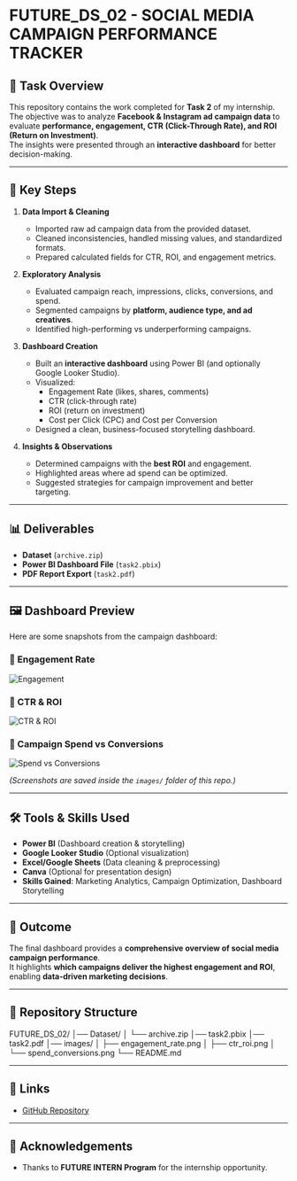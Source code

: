 # FUTURE_DS_02 - SOCIAL MEDIA CAMPAIGN PERFORMANCE TRACKER

## 📌 Task Overview
This repository contains the work completed for **Task 2** of my internship.  
The objective was to analyze **Facebook & Instagram ad campaign data** to evaluate **performance, engagement, CTR (Click-Through Rate), and ROI (Return on Investment)**.  
The insights were presented through an **interactive dashboard** for better decision-making.

---

## 🔹 Key Steps
1. **Data Import & Cleaning**
   - Imported raw ad campaign data from the provided dataset.
   - Cleaned inconsistencies, handled missing values, and standardized formats.
   - Prepared calculated fields for CTR, ROI, and engagement metrics.

2. **Exploratory Analysis**
   - Evaluated campaign reach, impressions, clicks, conversions, and spend.
   - Segmented campaigns by **platform, audience type, and ad creatives**.
   - Identified high-performing vs underperforming campaigns.

3. **Dashboard Creation**
   - Built an **interactive dashboard** using Power BI (and optionally Google Looker Studio).
   - Visualized:
     - Engagement Rate (likes, shares, comments)  
     - CTR (click-through rate)  
     - ROI (return on investment)  
     - Cost per Click (CPC) and Cost per Conversion  
   - Designed a clean, business-focused storytelling dashboard.

4. **Insights & Observations**
   - Determined campaigns with the **best ROI** and engagement.  
   - Highlighted areas where ad spend can be optimized.  
   - Suggested strategies for campaign improvement and better targeting.  

---

## 📊 Deliverables
- **Dataset** (`archive.zip`)  
- **Power BI Dashboard File** (`task2.pbix`)  
- **PDF Report Export** (`task2.pdf`)  

---

## 🖼️ Dashboard Preview

Here are some snapshots from the campaign dashboard:

### 🔹 Engagement Rate
![Engagement](images/engagement_rate.png)

### 🔹 CTR & ROI
![CTR & ROI](images/ctr_roi.png)

### 🔹 Campaign Spend vs Conversions
![Spend vs Conversions](images/spend_conversions.png)

*(Screenshots are saved inside the `images/` folder of this repo.)*

---

## 🛠️ Tools & Skills Used
- **Power BI** (Dashboard creation & storytelling)  
- **Google Looker Studio** (Optional visualization)  
- **Excel/Google Sheets** (Data cleaning & preprocessing)  
- **Canva** (Optional for presentation design)  
- **Skills Gained**: Marketing Analytics, Campaign Optimization, Dashboard Storytelling  

---

## 🚀 Outcome
The final dashboard provides a **comprehensive overview of social media campaign performance**.  
It highlights **which campaigns deliver the highest engagement and ROI**, enabling **data-driven marketing decisions**.

---

## 📂 Repository Structure
FUTURE_DS_02/
│── Dataset/
│ └── archive.zip
│── task2.pbix
│── task2.pdf
│── images/
│ ├── engagement_rate.png
│ ├── ctr_roi.png
│ └── spend_conversions.png
└── README.md

---

## 🔗 Links
- [GitHub Repository](https://github.com/manisai-chary/FUTURE_DS_02)  

---

## 🙏 Acknowledgements
- Thanks to **FUTURE INTERN Program** for the internship opportunity.  
  

